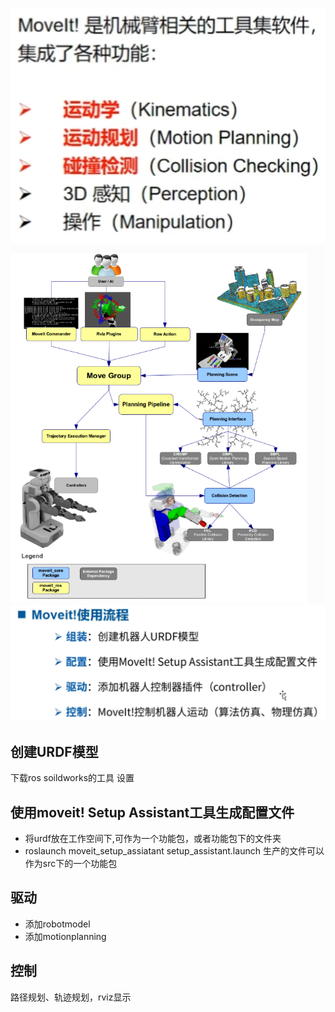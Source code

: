 ![alt text](image-6.png)
![alt text](image-7.png)
![alt text](image-9.png)


## 创建URDF模型 
下载ros soildworks的工具
设置
## 使用moveit! Setup Assistant工具生成配置文件
*  将urdf放在工作空间下,可作为一个功能包，或者功能包下的文件夹
*  roslaunch moveit_setup_assiatant  setup_assistant.launch 生产的文件可以作为src下的一个功能包
## 驱动
  * 添加robotmodel
  * 添加motionplanning 
## 控制
 路径规划、轨迹规划，rviz显示
